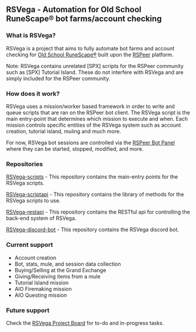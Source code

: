 ## RSVega - Automation for Old School RuneScape® bot farms/account checking

### What is RSVega?
RSVega is a project that aims to fully automate bot farms and account checking for [Old School RuneScape®](https://oldschool.runescape.com/) built upon the [RSPeer](https://rspeer.org/) platform.

Note: RSVega contains unrelated [SPX] scripts for the RSPeer community such as [SPX] Tutorial Island. These do not interfere with RSVega and are simply included for the RSPeer community.

### How does it work?
RSVega uses a mission/worker based framework in order to write and queue scripts that are ran on the RSPeer bot client. The RSVega script is the main entry-point that determines which mission to execute and when. Each mission controls specific entities of the RSVega system such as account creation, tutorial island, muling and much more.

For now, RSVega bot sessions are controlled via the [RSPeer Bot Panel](https://app.rspeer.org/) where they can be started, stopped, modified, and more.

### Repositories
[RSVega-scripts](https://github.com/Sphiinx/RSVega-scripts) - This repository contains the main-entry points for the RSVega scripts.

[RSVega-scriptapi](https://github.com/Sphiinx/RSVega-scriptapi) - This repository contains the library of methods for the RSVega scripts to use.

[RSVega-restapi](https://github.com/Sphiinx/RSVega-restapi) - This repository contains the RESTful api for controlling the back-end system of RSVega.

[RSVega-discord-bot](https://github.com/Sphiinx/RSVega-discord-bot) - This repository contains the RSVega discord bot.

### Current support
- Account creation
- Bot, stats, mule, and session data collection
- Buying/Selling at the Grand Exchange
- Giving/Receiving items from a mule
- Tutorial Island mission
- AIO Firemaking mission
- AIO Questing mission

### Future support
Check the [RSVega Project Board](https://github.com/users/Sphiinx/projects/1) for to-do and in-progress tasks.
